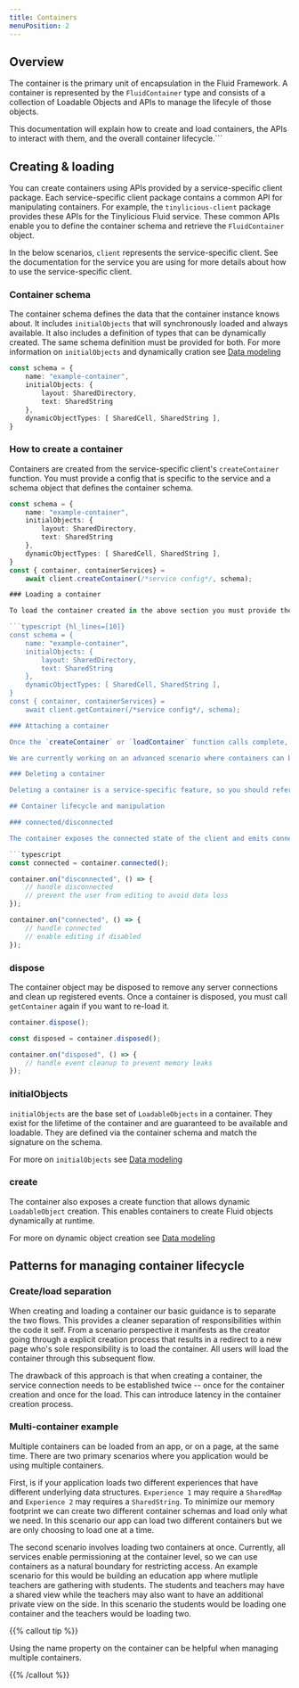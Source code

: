 ```yaml
---
title: Containers
menuPosition: 2
---
```


## Overview

The container is the primary unit of encapsulation in the Fluid Framework. A container is represented by the `FluidContainer` type and consists of a collection of Loadable Objects and APIs to manage the lifecyle of those objects.

This documentation will explain how to create and load containers, the APIs to interact with them, and the overall container lifecycle.```

## Creating & loading

You can create containers using APIs provided by a service-specific client package. Each service-specific client package contains a common API for manipulating containers. For example, the `tinylicious-client` package provides these APIs for the Tinylicious Fluid service. These common APIs enable you to define the container schema and retrieve the `FluidContainer` object.

In the below scenarios, `client` represents the service-specific client. See the documentation for the service you are using for more details about how to use the service-specific client.

### Container schema

The container schema defines the data that the container instance knows about. It includes `initialObjects` that will synchronously loaded and always available. It also includes a definition of types that can be dynamically created. The same schema definition must be provided for both. For more information on `initialObjects` and dynamically cration see [Data modeling](./data-modeling.md)

```typescript
const schema = {
    name: "example-container",
    initialObjects: {
        layout: SharedDirectory,
        text: SharedString
    },
    dynamicObjectTypes: [ SharedCell, SharedString ],
}
```

### How to create a container

Containers are created from the service-specific client's `createContainer` function. You must provide a config that is specific to the service and a schema object that defines the container schema.

```typescript {hl_lines=[10]}
const schema = {
    name: "example-container",
    initialObjects: {
        layout: SharedDirectory,
        text: SharedString
    },
    dynamicObjectTypes: [ SharedCell, SharedString ],
}
const { container, containerServices} =
    await client.createContainer(/*service config*/, schema);

### Loading a container

To load the container created in the above section you must provide the service config as well as the exact same schema definition. The same container schema is required on all subsequent loads or the container will not be loaded correctly.

```typescript {hl_lines=[10]}
const schema = {
    name: "example-container",
    initialObjects: {
        layout: SharedDirectory,
        text: SharedString
    },
    dynamicObjectTypes: [ SharedCell, SharedString ],
}
const { container, containerServices} =
    await client.getContainer(/*service config*/, schema);

### Attaching a container

Once the `createContainer` or `loadContainer` function calls complete, the returned container is _attached_ -- that is, it  is connected to the Fluid service -- and ready to power collaboration. 

We are currently working on an advanced scenario where containers can be created locally before persisting them to the server. The primary use case for this is if a client want's to draft the initial state of a container before other collaborators enter.

### Deleting a container

Deleting a container is a service-specific feature, so you should refer to the documentation associated with the specific Fluid service you are using. See [Available Fluid Services]({{< relref "service-options.md" >}}) for more information about Fluid service options.

## Container lifecycle and manipulation

### connected/disconnected

The container exposes the connected state of the client and emits connected and disconnected events to notify the caller if the underlying connection is disrupted. Fluid will by default attempt to reconnect in case of lost/intermittent connectivity.

```typescript
const connected = container.connected();

container.on("disconnected", () => {
    // handle disconnected
    // prevent the user from editing to avoid data loss
});

container.on("connected", () => {
    // handle connected
    // enable editing if disabled
});
```

### dispose

The container object may be disposed to remove any server connections and clean up registered events. Once a container is disposed, you must call `getContainer` again if you want to re-load it.

```typescript
container.dispose();

const disposed = container.disposed();

container.on("disposed", () => {
    // handle event cleanup to prevent memory leaks
});
```

### initialObjects

`initialObjects` are the base set of `LoadableObjects` in a container. They exist for the lifetime of the container and are guaranteed to be available and loadable. They are defined via the container schema and match the signature on the schema. 

For more on `initialObjects` see [Data modeling](data-modeling.md)

### create

The container also exposes a create function that allows dynamic `LoadableObject` creation. This enables containers to create Fluid objects dynamically at runtime.

For more on dynamic object creation see [Data modeling](data-modeling.md)

## Patterns for managing container lifecycle

### Create/load separation

When creating and loading a container our basic guidance is to separate the two flows. This provides a cleaner separation of responsibilities within the code it self. From a scenario perspective it manifests as the creator going through a explicit creation process that results in a redirect to a new page who's sole responsibility is to load the container. All users will load the container through this subsequent flow.

The drawback of this approach is that when creating a container, the service connection needs to be established twice -- once for the container creation and once for the load. This can introduce latency in the container creation process.

### Multi-container example

Multiple containers can be loaded from an app, or on a page, at the same time. There are two primary scenarios where you application would be using multiple containers.

First, is if your application loads two different experiences that have different underlying data structures. `Experience 1` may require a `SharedMap` and `Experience 2` may requires a `SharedString`. To minimize our memory footprint we can create two different container schemas and load only what we need. In this scenario our app can load two different containers but we are only choosing to load one at a time.

The second scenario involves loading two containers at once. Currently, all services enable permissioning at the container level, so we can use containers as a natural boundary for restricting access. An example scenario for this would be building an education app where mutliple teachers are gathering with students. The students and teachers may have a shared view while the teachers may also want to have an additional private view on the side. In this scenario the students would be loading one container and the teachers would be loading two.

{{% callout tip %}}

Using the name property on the container can be helpful when managing multiple containers.

{{% /callout %}}
